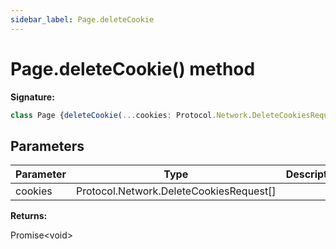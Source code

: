 ```yaml
---
sidebar_label: Page.deleteCookie
---
```

# Page.deleteCookie() method

**Signature:**

```typescript
class Page {deleteCookie(...cookies: Protocol.Network.DeleteCookiesRequest[]): Promise<void>;}
```

## Parameters

|  Parameter | Type | Description |
|  --- | --- | --- |
|  cookies | Protocol.Network.DeleteCookiesRequest\[\] |  |

**Returns:**

Promise&lt;void&gt;

